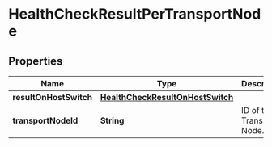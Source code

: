 # HealthCheckResultPerTransportNode

## Properties
Name | Type | Description | Notes
------------ | ------------- | ------------- | -------------
**resultOnHostSwitch** | [**HealthCheckResultOnHostSwitch**](HealthCheckResultOnHostSwitch.md) |  |  [optional]
**transportNodeId** | **String** | ID of the Transport Node. |  [optional]
